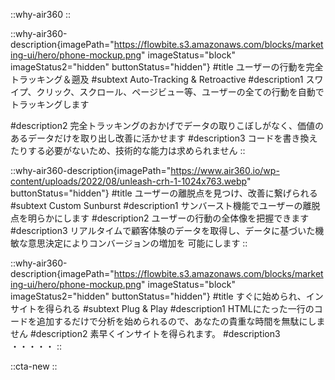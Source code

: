 <!-- ::video-hero
#title
Why Air360?
#subtitle
Air360は従来のアナリティクスツールとは違い、ユーザーの行動を360°把握することで、「なぜ買ってくれたのか、買ってくれなかったのか」を明確にします。
:: -->

::why-air360
::

::why-air360-description{imagePath="https://flowbite.s3.amazonaws.com/blocks/marketing-ui/hero/phone-mockup.png" imageStatus="block" imageStatus2="hidden" buttonStatus="hidden"}
#title
ユーザーの行動を完全トラッキング＆遡及
#subtext
Auto-Tracking & Retroactive
#description1
スワイプ、クリック、スクロール、ページビュー等、ユーザーの全ての行動を自動でトラッキングします

#description2
完全トラッキングのおかげでデータの取りこぼしがなく、価値のあるデータだけを取り出し改善に活かせます
#description3
コードを書き換えたりする必要がないため、技術的な能力は求められません
::

::why-air360-description{imagePath="https://www.air360.io/wp-content/uploads/2022/08/unleash-crh-1-1024x763.webp" buttonStatus="hidden"}
#title
ユーザーの離脱点を見つけ、改善に繋げられる
#subtext
Custom Sunburst
#description1
サンバースト機能でユーザーの離脱点を明らかにします
#description2
ユーザーの行動の全体像を把握できます
#description3
リアルタイムで顧客体験のデータを取得し、データに基づいた機敏な意思決定によりコンバージョンの増加を
可能にします
::

::why-air360-description{imagePath="https://flowbite.s3.amazonaws.com/blocks/marketing-ui/hero/phone-mockup.png" imageStatus="block" imageStatus2="hidden" buttonStatus="hidden"}
#title
すぐに始められ、インサイトを得られる
#subtext
Plug & Play
#description1
HTMLにたった一行のコードを追加するだけで分析を始められるので、あなたの貴重な時間を無駄にしません
#description2
素早くインサイトを得られます。
#description3
・・・・・
::

<!-- ::company-logos
#title
愛される E コマースブランドが Air360 を採用しています
:: -->

<!-- ::cta-section
#title
もっと知ってみませんか？

#action
Air360を試してみる
:: -->

::cta-new
::